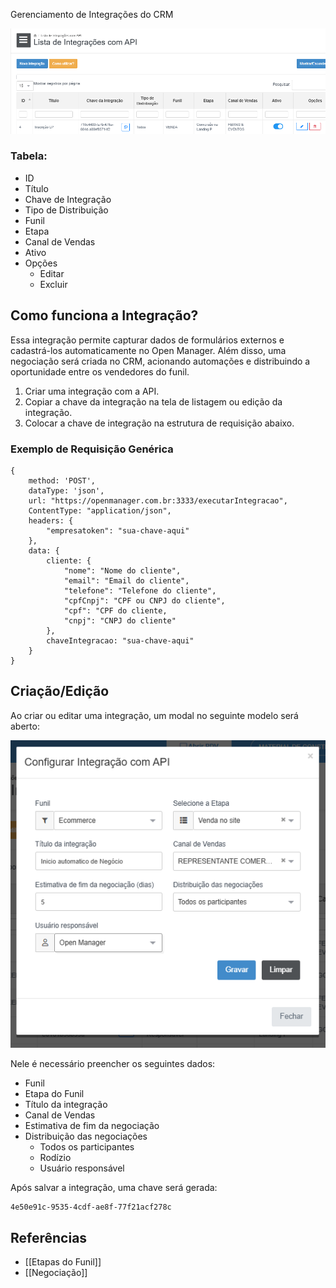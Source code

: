 
Gerenciamento de Integrações do CRM

![](/assets/Pasted_image_20250519001948.png)

### Tabela:
- ID
- Título
- Chave de Integração
- Tipo de Distribuição
- Funil
- Etapa
- Canal de Vendas
- Ativo
- Opções
	- Editar
	- Excluir
## Como funciona a Integração?

Essa integração permite capturar dados de formulários externos e cadastrá-los automaticamente no Open Manager. Além disso, uma negociação será criada no CRM, acionando automações e distribuindo a oportunidade entre os vendedores do funil.

1. Criar uma integração com a API.
2. Copiar a chave da integração na tela de listagem ou edição da integração.
3. Colocar a chave de integração na estrutura de requisição abaixo.

### Exemplo de Requisição Genérica

```
{
	method: 'POST',
	dataType: 'json',
	url: "https://openmanager.com.br:3333/executarIntegracao",
	ContentType: "application/json",
	headers: {
		"empresatoken": "sua-chave-aqui"
	},
	data: {
		cliente: {
			"nome": "Nome do cliente",
			"email": "Email do cliente",
			"telefone": "Telefone do cliente",
			"cpfCnpj": "CPF ou CNPJ do cliente",
			"cpf": "CPF do cliente,
			"cnpj": "CNPJ do cliente"
		},
		chaveIntegracao: "sua-chave-aqui"
	}
}
```

## Criação/Edição

Ao criar ou editar uma integração, um modal no seguinte modelo será aberto:

![](/assets/Pasted_image_20250519002249.png)

Nele é necessário preencher os seguintes dados:
- Funil
- Etapa do Funil
- Título da integração
- Canal de Vendas
- Estimativa de fim da negociação
- Distribuição das negociações
	- Todos os participantes
	- Rodízio
	- Usuário responsável

Após salvar a integração, uma chave será gerada:

```
4e50e91c-9535-4cdf-ae8f-77f21acf278c
```


## Referências
- [[Etapas do Funil]]
- [[Negociação]]
